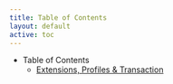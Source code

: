 ```yaml
---
title: Table of Contents
layout: default
active: toc
---
```


* Table of Contents
    * <a href="Extensions,_Profiles_&_Transaction.html">Extensions, Profiles & Transaction</a>
